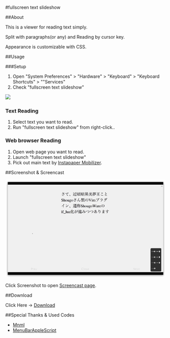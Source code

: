 #fullscreen text slideshow

##About

This is a viewer for reading text simply. 

Split with paragraphs(or any) and Reading by cursor key.

Appearance is customizable with CSS. 

##Usage

###Setup

1. Open "System Preferences" > "Hardware" > "Keyboard" > "Keyboard Shortcuts" > ""Services"
2. Check "fullscreen text slideshow"

<img src="https://github.com/veadar/fullscreen-text-slideshow/raw/master/screenshot1.png">

### Text Reading

1. Select text you want to read.
2. Run "fullscreen text slideshow" from right-click.. 

### Web browser Reading

1. Open web page you want to read.
2. Launch "fullscreen text slideshow"
3. Pick out main text by <a href="http://mobilizer.instapaper.com/m">Instapaper Mobilizer</a>.

##Screenshot & Screencast

<a href="http://quick.as/e4rf9r"><img src="https://github.com/veadar/fullscreen-text-slideshow/raw/master/screenshot2.png"></a>

Click Screenshot to open <a href="http://quick.as/e4rf9r">Screencast page</a>.

##Download

Click Here → [Download](https://github.com/veadar/fullscreen-text-slideshow/releases)

##Special Thanks & Used Codes

- <a href="https://www.iconfinder.com/icons/33708/slideshow_icon#size=128">Mnml</a>
- <a href="http://memogakisouko.appspot.com/MenuBarAppleScript.html">MenuBarAppleScript</a>